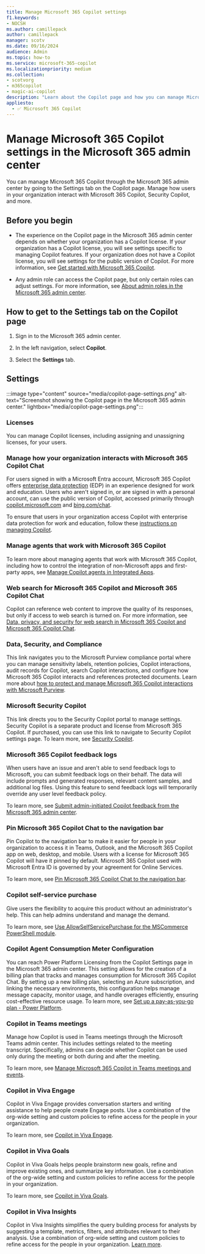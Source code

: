 ```yaml
---
title: Manage Microsoft 365 Copilot settings
f1.keywords:
- NOCSH
ms.author: camillepack
author: camillepack
manager: scotv
ms.date: 09/16/2024
audience: Admin
ms.topic: how-to
ms.service: microsoft-365-copilot
ms.localizationpriority: medium
ms.collection: 
- scotvorg
- m365copilot
- magic-ai-copilot
description: "Learn about the Copilot page and how you can manage Microsoft 365 Copilot settings in the Microsoft 365 admin center."
appliesto:
  - ✅ Microsoft 365 Copilot
---
```


# Manage Microsoft 365 Copilot settings in the Microsoft 365 admin center

You can manage Microsoft 365 Copilot through the Microsoft 365 admin center by going to the Settings tab on the Copilot page. Manage how users in your organization interact with Microsoft 365 Copilot, Security Copilot, and more.

## Before you begin

- The experience on the Copilot page in the Microsoft 365 admin center depends on whether your organization has a Copilot license. If your organization has a Copilot license, you will see settings specific to managing Copilot features. If your organization does not have a Copilot license, you will see settings for the public version of Copilot. For more information, see [Get started with Microsoft 365 Copilot](microsoft-365-copilot-setup.md).

- Any admin role can access the Copilot page, but only certain roles can adjust settings. For more information, see [About admin roles in the Microsoft 365 admin center](/microsoft-365/admin/add-users/about-admin-roles).

## How to get to the Settings tab on the Copilot page

1. Sign in to the Microsoft 365 admin center.

2. In the left navigation, select **Copilot**.

3. Select the **Settings** tab.

## Settings

:::image type="content" source="media/copilot-page-settings.png" alt-text="Screenshot showing the Copilot page in the Microsoft 365 admin center." lightbox="media/copilot-page-settings.png":::

### Licenses

You can manage Copilot licenses, including assigning and unassigning licenses, for your users.

### Manage how your organization interacts with Microsoft 365 Copilot Chat

For users signed in with a Microsoft Entra account, Microsoft 365 Copilot offers [enterprise data protection](/copilot/microsoft-365/enterprise-data-protection) (EDP) in an experience designed for work and education. Users who aren't signed in, or are signed in with a personal account, can use the public version of Copilot, accessed primarily through [copilot.microsoft.com](https://copilot.microsoft.com/) and [bing.com/chat](https://bing.com/chat).

To ensure that users in your organization access Copilot with enterprise data protection for work and education, follow these [instructions on managing Copilot](/copilot/manage).

### Manage agents that work with Microsoft 365 Copilot

To learn more about managing agents that work with Microsoft 365 Copilot, including how to control the integration of non-Microsoft apps and first-party apps, see [Manage Copilot agents in Integrated Apps](/microsoft-365/admin/manage/manage-copilot-agents-integrated-apps).

### Web search for Microsoft 365 Copilot and Microsoft 365 Copilot Chat

Copilot can reference web content to improve the quality of its responses, but only if access to web search is turned on. For more information, see [Data, privacy, and security for web search in Microsoft 365 Copilot and Microsoft 365 Copilot Chat](manage-public-web-access.md).

### Data, Security, and Compliance

This link navigates you to the Microsoft Purview compliance portal where you can manage sensitivity labels, retention policies, Copilot interactions, audit records for Copilot, search Copilot interactions, and configure how Microsoft 365 Copilot interacts and references protected documents. Learn more about [how to protect and manage Microsoft 365 Copilot interactions with Microsoft Purview](/purview/ai-microsoft-purview).

### Microsoft Security Copilot

This link directs you to the Security Copilot portal to manage settings. Security Copilot is a separate product and license from Microsoft 365 Copilot. If purchased, you can use this link to navigate to Security Copilot settings page. To learn more, see [Security Copilot](/copilot/security/).

### Microsoft 365 Copilot feedback logs

When users have an issue and aren't able to send feedback logs to Microsoft, you can submit feedback logs on their behalf. The data will include prompts and generated responses, relevant content samples, and additional log files. Using this feature to send feedback logs will temporarily override any user level feedback policy.

To learn more, see [Submit admin-initiated Copilot feedback from the Microsoft 365 admin center](provide-feedback.md).

### Pin Microsoft 365 Copilot Chat to the navigation bar

Pin Copilot to the navigation bar to make it easier for people in your organization to access it in Teams, Outlook, and the Microsoft 365 Copilot app on web, desktop, and mobile. Users with a license for Microsoft 365 Copilot will have it pinned by default. Microsoft 365 Copilot used with Microsoft Entra ID is governed by your agreement for Online Services.

To learn more, see [Pin Microsoft 365 Copilot Chat to the navigation bar](pin-copilot.md).

### Copilot self-service purchase

Give users the flexibility to acquire this product without an administrator's help. This can help admins understand and manage the demand.

To learn more, see [Use AllowSelfServicePurchase for the MSCommerce PowerShell module](/microsoft-365/commerce/subscriptions/allowselfservicepurchase-powershell).

### Copilot Agent Consumption Meter Configuration

You can reach Power Platform Licensing from the Copilot Settings page in the Microsoft 365 admin center. This setting allows for the creation of a billing plan that tracks and manages consumption for Microsoft 365 Copilot Chat. By setting up a new billing plan, selecting an Azure subscription, and linking the necessary environments, this configuration helps manage message capacity, monitor usage, and handle overages efficiently, ensuring cost-effective resource usage. To learn more, see [Set up a pay-as-you-go plan - Power Platform](/power-platform/admin/pay-as-you-go-set-up).

### Copilot in Teams meetings

Manage how Copilot is used in Teams meetings through the Microsoft Teams admin center. This includes settings related to the meeting transcript. Specifically, admins can decide whether Copilot can be used only during the meeting or both during and after the meeting.

To learn more, see [Manage Microsoft 365 Copilot in Teams meetings and events](/microsoftteams/copilot-teams-transcription).

### Copilot in Viva Engage

Copilot in Viva Engage provides conversation starters and writing assistance to help people create Engage posts. Use a combination of the org-wide setting and custom policies to refine access for the people in your organization.

To learn more, see [Copilot in Viva Engage](/viva/copilot/viva-copilot-overview#copilot-in-viva-engage).

### Copilot in Viva Goals

Copilot in Viva Goals helps people brainstorm new goals, refine and improve existing ones, and summarize key information. Use a combination of the org-wide setting and custom policies to refine access for the people in your organization.

To learn more, see [Copilot in Viva Goals](/viva/copilot/viva-copilot-overview#copilot-in-viva-goals).

### Copilot in Viva Insights 

Copilot in Viva Insights simplifies the query building process for analysts by suggesting a template, metrics, filters, and attributes relevant to their analysis. Use a combination of org-wide setting and custom policies to refine access for the people in your organization. [Learn more](/viva/insights/advanced/analyst/copilot-query). 
